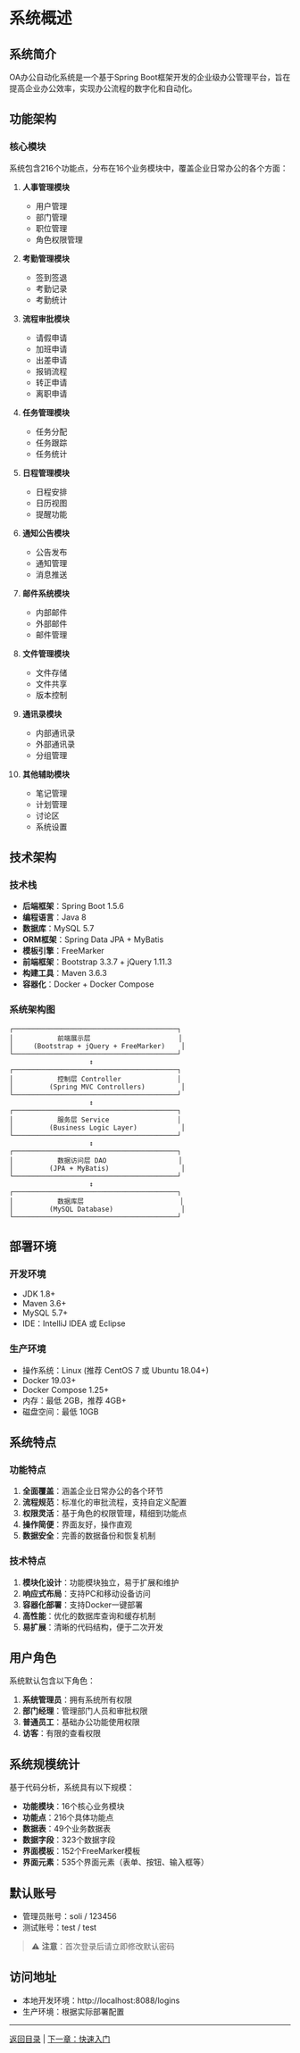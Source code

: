 # 系统概述

## 系统简介

OA办公自动化系统是一个基于Spring Boot框架开发的企业级办公管理平台，旨在提高企业办公效率，实现办公流程的数字化和自动化。

## 功能架构

### 核心模块

系统包含216个功能点，分布在16个业务模块中，覆盖企业日常办公的各个方面：

1. **人事管理模块**
   - 用户管理
   - 部门管理
   - 职位管理
   - 角色权限管理

2. **考勤管理模块**
   - 签到签退
   - 考勤记录
   - 考勤统计

3. **流程审批模块**
   - 请假申请
   - 加班申请
   - 出差申请
   - 报销流程
   - 转正申请
   - 离职申请

4. **任务管理模块**
   - 任务分配
   - 任务跟踪
   - 任务统计

5. **日程管理模块**
   - 日程安排
   - 日历视图
   - 提醒功能

6. **通知公告模块**
   - 公告发布
   - 通知管理
   - 消息推送

7. **邮件系统模块**
   - 内部邮件
   - 外部邮件
   - 邮件管理

8. **文件管理模块**
   - 文件存储
   - 文件共享
   - 版本控制

9. **通讯录模块**
   - 内部通讯录
   - 外部通讯录
   - 分组管理

10. **其他辅助模块**
    - 笔记管理
    - 计划管理
    - 讨论区
    - 系统设置

## 技术架构

### 技术栈

- **后端框架**：Spring Boot 1.5.6
- **编程语言**：Java 8
- **数据库**：MySQL 5.7
- **ORM框架**：Spring Data JPA + MyBatis
- **模板引擎**：FreeMarker
- **前端框架**：Bootstrap 3.3.7 + jQuery 1.11.3
- **构建工具**：Maven 3.6.3
- **容器化**：Docker + Docker Compose

### 系统架构图

```
┌─────────────────────────────────────────┐
│           前端展示层                      │
│     (Bootstrap + jQuery + FreeMarker)    │
└─────────────────────────────────────────┘
                    ↕
┌─────────────────────────────────────────┐
│           控制层 Controller              │
│         (Spring MVC Controllers)         │
└─────────────────────────────────────────┘
                    ↕
┌─────────────────────────────────────────┐
│           服务层 Service                 │
│         (Business Logic Layer)           │
└─────────────────────────────────────────┘
                    ↕
┌─────────────────────────────────────────┐
│           数据访问层 DAO                  │
│         (JPA + MyBatis)                  │
└─────────────────────────────────────────┘
                    ↕
┌─────────────────────────────────────────┐
│           数据库层                        │
│         (MySQL Database)                 │
└─────────────────────────────────────────┘
```

## 部署环境

### 开发环境

- JDK 1.8+
- Maven 3.6+
- MySQL 5.7+
- IDE：IntelliJ IDEA 或 Eclipse

### 生产环境

- 操作系统：Linux (推荐 CentOS 7 或 Ubuntu 18.04+)
- Docker 19.03+
- Docker Compose 1.25+
- 内存：最低 2GB，推荐 4GB+
- 磁盘空间：最低 10GB

## 系统特点

### 功能特点

1. **全面覆盖**：涵盖企业日常办公的各个环节
2. **流程规范**：标准化的审批流程，支持自定义配置
3. **权限灵活**：基于角色的权限管理，精细到功能点
4. **操作简便**：界面友好，操作直观
5. **数据安全**：完善的数据备份和恢复机制

### 技术特点

1. **模块化设计**：功能模块独立，易于扩展和维护
2. **响应式布局**：支持PC和移动设备访问
3. **容器化部署**：支持Docker一键部署
4. **高性能**：优化的数据库查询和缓存机制
5. **易扩展**：清晰的代码结构，便于二次开发

## 用户角色

系统默认包含以下角色：

1. **系统管理员**：拥有系统所有权限
2. **部门经理**：管理部门人员和审批权限
3. **普通员工**：基础办公功能使用权限
4. **访客**：有限的查看权限

## 系统规模统计

基于代码分析，系统具有以下规模：

- **功能模块**：16个核心业务模块
- **功能点**：216个具体功能点
- **数据表**：49个业务数据表
- **数据字段**：323个数据字段
- **界面模板**：152个FreeMarker模板
- **界面元素**：535个界面元素（表单、按钮、输入框等）

## 默认账号

- 管理员账号：soli / 123456
- 测试账号：test / test

> ⚠️ **注意**：首次登录后请立即修改默认密码

## 访问地址

- 本地开发环境：http://localhost:8088/logins
- 生产环境：根据实际部署配置

---

[返回目录](README.md) | [下一章：快速入门](02-快速入门.md)